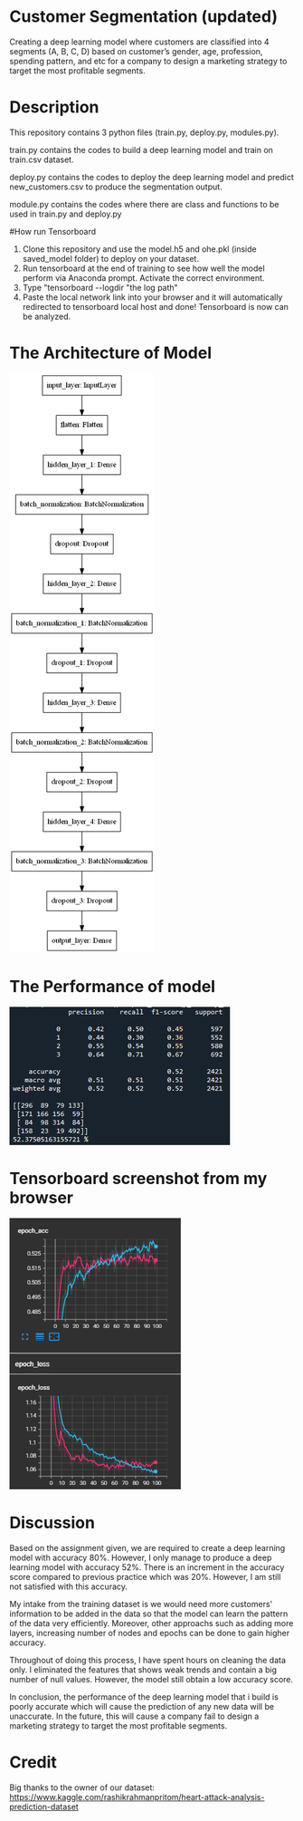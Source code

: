 # Customer Segmentation (updated)
Creating a deep learning model where customers are classified into 4 segments (A, B, C, D) based on customer’s gender, age, profession, spending pattern, and etc
for a company to design a marketing strategy to target the most profitable segments.

# Description
This repository contains 3 python files (train.py, deploy.py, modules.py).

train.py contains the codes to build a deep learning model and train on train.csv dataset.

deploy.py contains the codes to deploy the deep learning model and predict new_customers.csv to produce the segmentation output.

module.py contains the codes where there are class and functions to be used in train.py and deploy.py

#How run Tensorboard

1. Clone this repository and use the model.h5 and ohe.pkl (inside saved_model folder) to deploy on your dataset.
2. Run tensorboard at the end of training to see how well the model perform via Anaconda prompt. Activate the correct environment.
3. Type "tensorboard --logdir "the log path"
4. Paste the local network link into your browser and it will automatically redirected to tensorboard local host and done! Tensorboard is now can be analyzed.

# The Architecture of Model
![The Architecture of Model](model_architecture.png)

# The Performance of model
![The Performance of model](model_performance.PNG)

# Tensorboard screenshot from my browser
![Tensorboard](tensorboard.PNG)

# Discussion
Based on the assignment given, we are required to create a deep learning model with accuracy 80%. However, I only manage to produce a deep learning model with accuracy 52%. There is an increment in the accuracy score compared to previous practice which was 20%. However, I am still not satisfied with this accuracy. 

My intake from the training dataset is we would need more customers' information to be added in the data so that the model can learn the pattern of the data very efficiently. Moreover, other approachs such as adding more layers, increasing number of nodes and epochs can be done to gain higher accuracy.

Throughout of doing this process, I have spent hours on cleaning the data only. I eliminated the features that shows weak trends and contain a big number of null values. However, the model still obtain a low accuracy score.

In conclusion, the performance of the deep learning model that i build is poorly accurate which will cause the prediction of any new data will be unaccurate. In the future, this will cause a company fail to design a marketing strategy to target the most profitable segments.

# Credit
Big thanks to the owner of our dataset: https://www.kaggle.com/rashikrahmanpritom/heart-attack-analysis-prediction-dataset
